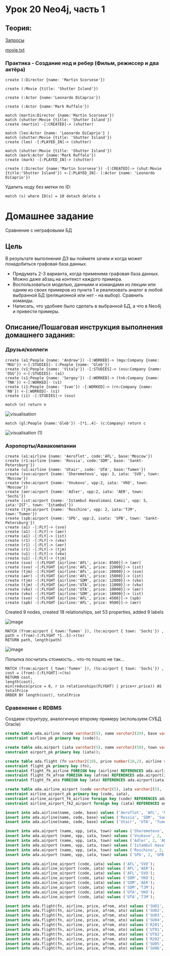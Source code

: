 # Урок 20 Neo4j, часть 1

## Теория:
[Запросы](neo4j_p1.md)

[movie.txt](movie.txt)


### Практика - Создание нод и ребер (Фильм, режиссер и два актёра)
```cypher
create (:Director {name: 'Martin Scorsese'})

create (:Movie {title: 'Shutter Island'})

create (:Actor {name:'Leonardo DiCaprio'})

create (:Actor {name:'Mark Ruffalo'})

match (martin:Director {name:'Martin Scorsese'})
match (shutter:Movie {title: 'Shutter Island'})
create (martin) -[:CREATED]-> (shutter)

match (leo:Actor {name: 'Leonardo DiCaprio'} )
match (shutter:Movie {title: 'Shutter Island'})
create (leo) -[:PLAYED_IN]-> (shutter)

match (shutter:Movie {title: 'Shutter Island'})
match (mark:Actor {name:'Mark Ruffalo'})
create (mark) -[:PLAYED_IN]-> (shutter)
```

```cypher
create (:Director {name:'Martin Scorsese'}) -[:CREATED]-> (shut:Movie {title:'Shutter Island'}) <-[:PLAYED_IN]- (:Actor {name: 'Leonardo DiCaprio'})

```

Удалить ноду без метки по ID:
```cypher
match (s) where ID(s) = 10 detach delete s
```

# Домашнее задание

Сравнение с неграфовыми БД

## Цель

В результате выполнения ДЗ вы поймете зачем и когда может понадобиться графовая база данных.

- Придумать 2-3 варианта, когда применима графовая база данных. Можно даже абзац на контекст каждого примера.
- Воспользоваться моделью, данными и командами из лекции или одним из своих примеров из пункта 1 и реализовать аналог в любой выбранной БД (реляционной или нет - на выбор). Сравнить команды.
- Написать, что удобнее было сделать в выбранной БД, а что в Neo4j и привести примеры.

## Описание/Пошаговая инструкция выполнения домашнего задания:

### Друзья/коллеги

```cypher
create (a1:People {name: 'Andrew'}) -[:WORKED]-> (mgu:Company {name: 'MGU'}) <-[:STUDIES]- (:People {name: 'Gleb'})
create (v1:People {name: 'Vitaly'}) -[:STUDIES]-> (osu:Company {name: 'OSU'}) <-[:STUDIES]- (a1)
create (s1:People {name: 'Sergey'}) -[:WORKED]-> (tnk:Company {name: 'TNK'}) <-[:WORKED]- (v1)
create (i1:People {name: 'Ivan'}) -[:WORKED]-> (rn:Company {name: 'RN'}) <-[:WORKED]- (s1)
create (i1) -[:STUDIES]-> (osu)
```

```cypher
match (n) return n
```

![visualisation](https://github.com/ada04/NoSQL/assets/40420948/62e2a85b-d324-433d-ba16-d11ff25033e5)

```cypher
match (gl:People {name:'Gleb'}) -[*1..4]- (c:Company) return c
```

![visualisation (1)](https://github.com/ada04/NoSQL/assets/40420948/605eeb91-153c-4de3-ac7c-b4e2febb2438)

### Аэропорты/Авиакомпании

```cypher
create (a1:airline {name: 'Aeroflot', code:'AFL', base:'Moscow'})
create (r1:airline {name: 'Rossia', code:'SDM', base: 'Sankt-Petersburg'})
create (u1:airline {name: 'Utair', code: 'UTA', base:'Tumen'})
create (svo:airport {name: 'Sheremetevo', vpp: 3, iata: 'SVO', town: 'Moscow'})
create (vko:airport {name: 'Vnukovo', vpp:2, iata: 'VKO', town: 'Moscow'})
create (aer:airport {name: 'Adler', vpp:2, iata: 'AER', town: 'Sochi'})
create (ist:airport {name: 'Istambul Havalimani Camii', vpp: 5, iata:'IST', town: 'Istambul'})
create (tjm:airport {name: 'Roschino', vpp: 2, iata:'TJM', town:'Tumen'})
create (spb:airport {name: 'SPb', vpp:2, isata: 'SPB', town: 'Sankt-Petersburg'})
create (a1) -[:FLY]-> (svo)
create (a1) -[:FLY]-> (aer)
create (a1) -[:FLY]-> (ist)
create (r1) -[:FLY]-> (vko)
create (r1) -[:FLY]-> (aer)
create (r1) -[:FLY]-> (tjm)
create (u1) -[:FLY]-> (vko)
create (u1) -[:FLY]-> (tjm)
create (svo) -[:FLYGHT {airline:'AFL', price: 8500}]-> (aer)
create (svo) -[:FLYGHT {airline:'AFL', price: 22000}]-> (ist)
create (tjm) -[:FLYGHT {airline:'AFL', price: 20000}]-> (svo)
create (aer) -[:FLYGHT {airline:'AFL', price: 15000}]-> (ist)
create (tjm) -[:FLYGHT {airline:'SDM', price: 12000}]-> (vko)
create (tjm) -[:FLYGHT {airline:'UTA', price: 11000}]-> (vko)
create (vko) -[:FLYGHT {airline:'UTA', price: 10000}]-> (aer)
create (vko) -[:FLYGHT {airline:'SDM', price: 18000}]-> (ist)
create (svo) -[:FLYGHT {airline:'AFL', price: 4500}]-> (spb)
create (spb) -[:FLYGHT {airline:'AFL', price: 9500}]-> (aer)
```

Created 9 nodes, created 18 relationships, set 53 properties, added 9 labels

![image](https://github.com/ada04/NoSQL/assets/40420948/28f82d28-d109-4d2a-8f45-a30c09b1c24f)

```cypher
MATCH (from:airport { town:'Tumen' }), (to:airport { town: 'Sochi'}) , path = (from)-[:FLYGHT *1..5]->(to) 
RETURN path, length(path)
```

![image](https://github.com/ada04/NoSQL/assets/40420948/fa8796da-d347-4475-9f05-8e65ea3e588c)

Попытка посчитать стоимость... что-то пошло не так...

```cypher
MATCH (from:airport { town:'Tumen' }), (to:airport { town: 'Sochi'}) , cost = (from)-[:FLYGHT]->(to) 
RETURN cost, 
length(cost),  
min(reduce(price = 0, r in relationships(FLYGHT) | price+r.price)) AS totalPrice
ORDER BY length(cost), totalPrice
```

### Сравенение с RDBMS

Создаем структуру, аналогичную второму примеру (используем СУБД Oracle)
```sql
create table ada.airline (code varchar2(5), name varchar2(20), base varchar2(50),
constraint airline_pk primary key (code));

create table ada.airport (iata varchar2(5), name varchar2(50), town varchar2(50), vpp number(1),
constraint airport_pk primary key (iata));

create table ada.flight (fn varchar2(10), price number(10,2), airline varchar2(5), afrom varchar2(5), ato varchar2(5),
constraint flight_pk primary key (fn),
constraint flight_fk_airline FOREIGN key (airline) REFERENCES ada.airline(code),
constraint flight_fk_afrom FOREIGN key (afrom) REFERENCES ada.airport(iata),
constraint flight_fk_ato FOREIGN key (ato) REFERENCES ada.airport(iata));

create table ada.airline_airport (code varchar2(5), iata varchar2(5),
constraint airline_airport_pk primary key (code, iata),
constraint airline_airport_fk_airline foreign key (code) REFERENCES ada.airline(code),
constraint airline_airport_fk2_airport foreign key (iata) REFERENCES ada.airport(iata));

insert into ada.airline(name, code, base) values ('Aeroflot', 'AFL', 'Moscow');
insert into ada.airline(name, code, base) values ('Rossia', 'SDM', 'Sankt-Petersburg');
insert into ada.airline(name, code, base) values ('Utair', 'UTA', 'Tumen');

insert into ada.airport (name, vpp, iata, town) values ('Sheremetevo', 3, 'SVO', 'Moscow');
insert into ada.airport (name, vpp, iata, town) values ('Vnukovo', 2, 'VKO', 'Moscow');
insert into ada.airport (name, vpp, iata, town) values ('Adler', 2, 'AER', 'Sochi');
insert into ada.airport (name, vpp, iata, town) values ('Istambul Havalimani Camii', 5, 'IST', 'Istambul');
insert into ada.airport (name, vpp, iata, town) values ('Roschino', 2, 'TJM', 'Tumen');
insert into ada.airport (name, vpp, iata, town) values ('SPb', 2, 'SPB', 'Sankt-Petersburg');

insert into ada.airline_airport (code, iata) values ('AFL','SVO');
insert into ada.airline_airport (code, iata) values ('AFL','AER');
insert into ada.airline_airport (code, iata) values ('AFL','SVO');
insert into ada.airline_airport (code, iata) values ('SDM','VKO');
insert into ada.airline_airport (code, iata) values ('SDM','AER');
insert into ada.airline_airport (code, iata) values ('SDM','TJM');
insert into ada.airline_airport (code, iata) values ('UTA','VKO');
insert into ada.airline_airport (code, iata) values ('UTA','TJM');

insert into ada.flight(fn, airline, price, afrom, ato) values ('SU01', 'AFL', 8500, 'SVO','AER');
insert into ada.flight(fn, airline, price, afrom, ato) values ('SU02', 'AFL', 22000, 'SVO','IST');
insert into ada.flight(fn, airline, price, afrom, ato) values ('SU03', 'AFL', 20000, 'TJM','SVO');
insert into ada.flight(fn, airline, price, afrom, ato) values ('SU04', 'AFL', 15000, 'AER','IST');
insert into ada.flight(fn, airline, price, afrom, ato) values ('R201', 'SDM', 12000, 'TJM','VKO');
insert into ada.flight(fn, airline, price, afrom, ato) values ('UT01', 'UTA', 11000, 'TJM','VKO');
insert into ada.flight(fn, airline, price, afrom, ato) values ('UT02', 'UTA', 10000, 'VKO','AER');
insert into ada.flight(fn, airline, price, afrom, ato) values ('R202', 'SDM', 18000, 'VKO','IST');
insert into ada.flight(fn, airline, price, afrom, ato) values ('SU05', 'AFL', 4500, 'SVO','SPB');
insert into ada.flight(fn, airline, price, afrom, ato) values ('SU06', 'AFL', 9500, 'SPB','AER');
```
